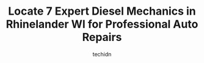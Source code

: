 ---
layout: ampstory
image: https://images.unsplash.com/photo-1596179570006-e6b11fac059b?ixlib=rb-4.0.3&ixid=MnwxMjA3fDB8MHxwaG90by1wYWdlfHx8fGVufDB8fHx8&auto=format&fit=crop&w=640&h=853&q=80
author: techidn
featured: false
description: Experience the excellence of automotive service by visiting the 7 best Diesel Mechanic in Rhinelander WI, USA. With their expertise, attention to detail, and commitment to customer satisfact
title: Locate 7 Expert Diesel Mechanics in Rhinelander WI for Professional Auto Repairs
cover:
   title: Locate 7 Expert Diesel Mechanics in Rhinelander WI for Professional Auto Repairs
   subtitle: Rickpate
   background: https://images.unsplash.com/photo-1596179570006-e6b11fac059b?ixlib=rb-4.0.3&ixid=MnwxMjA3fDB8MHxwaG90by1wYWdlfHx8fGVufDB8fHx8&auto=format&fit=crop&w=640&h=853&q=80

pages: 
 - layout: thirds
   top: <h1>#1 Eastside Automotive, LLC</h1>
   bottom: "<p>I use this shop for both of our family cars, and its phenomenal. They have always treated me with respect, explaining each repair and whether its crucial or can be repa</p>"
   background: https://www.knot35.com/toplist/wp-content/uploads/2023/06/best-diesel-mechanic-1-in-rhinelander-wi-1685836735.jpeg
   backgroundblur: true
 - layout: thirds
   top: <h1>#2 Northwoods Auto Techs</h1>
   bottom: "<p>5 E Monico St, Rhinelander, WI 54501, United States</p>"
   background: https://www.knot35.com/toplist/wp-content/uploads/2023/06/best-diesel-mechanic-2-in-rhinelander-wi-1685836735.jpeg
   cta:
      link: https://www.knot35.com/toplist/locate-7-expert-diesel-mechanics-in-rhinelander-wi-for-professional-auto-repairs/
      text: Locate 7 Expert Diesel Mechanics in Rhinelander WI for Professional Auto Repairs
 - layout: thirds
   top: <h1>#3 AutoGear</h1>
   bottom: "<p>1911 N Stevens St, Rhinelander, WI 54501, United States</p>"
   background: https://www.knot35.com/toplist/wp-content/uploads/2023/06/best-diesel-mechanic-3-in-rhinelander-wi-1685836736.png
   cta:
      link: https://www.knot35.com/toplist/locate-7-expert-diesel-mechanics-in-rhinelander-wi-for-professional-auto-repairs/
      text: Locate 7 Expert Diesel Mechanics in Rhinelander WI for Professional Auto Repairs
 - layout: thirds
   top: <h1>#4 Blains Farm & Fleet Tires and Auto Service Center - Rhinelander, WI</h1>
   bottom: "<p>1601 E Timber Dr, Rhinelander, WI 54501, United States</p>"
   background: https://images.unsplash.com/photo-1632260260864-caf7fde5ec36?ixlib=rb-4.0.3&ixid=MnwxMjA3fDB8MHxwaG90by1wYWdlfHx8fGVufDB8fHx8&auto=format&fit=crop&w=640&h=853&q=80
   cta:
      link: https://www.knot35.com/toplist/locate-7-expert-diesel-mechanics-in-rhinelander-wi-for-professional-auto-repairs/
      text: Locate 7 Expert Diesel Mechanics in Rhinelander WI for Professional Auto Repairs
 - layout: thirds
   top: <h1>#5 Todds Automotive</h1>
   bottom: "<p>3846 Country Dr, Rhinelander, WI 54501, United States</p>"
   background: https://images.unsplash.com/photo-1496096265110-f83ad7f96608?ixlib=rb-4.0.3&ixid=MnwxMjA3fDB8MHxwaG90by1wYWdlfHx8fGVufDB8fHx8&auto=format&fit=crop&w=640&h=853&q=80
   cta:
      link: https://www.knot35.com/toplist/locate-7-expert-diesel-mechanics-in-rhinelander-wi-for-professional-auto-repairs/
      text: Locate 7 Expert Diesel Mechanics in Rhinelander WI for Professional Auto Repairs
 - layout: thirds
   top: <h1>#6 D & J Auto Truck and Equipment Repair Inc</h1>
   bottom: "<p>1874 N Stevens St, Rhinelander, WI 54501, United States</p>"
   background: https://images.unsplash.com/photo-1524169358666-79f22534bc6e?ixlib=rb-4.0.3&ixid=MnwxMjA3fDB8MHxwaG90by1wYWdlfHx8fGVufDB8fHx8&auto=format&fit=crop&w=640&h=853&q=80
   cta:
      link: https://www.knot35.com/toplist/locate-7-expert-diesel-mechanics-in-rhinelander-wi-for-professional-auto-repairs/
      text: Locate 7 Expert Diesel Mechanics in Rhinelander WI for Professional Auto Repairs
 - layout: thirds
   top: <h1>#7 Professional Automotive</h1>
   bottom: "<p>1927 Apache Ln, Rhinelander, WI 54501, United States</p>"
   background: https://images.unsplash.com/photo-1489694553447-4c9339da310d?ixlib=rb-4.0.3&ixid=MnwxMjA3fDB8MHxwaG90by1wYWdlfHx8fGVufDB8fHx8&auto=format&fit=crop&w=640&h=853&q=80
   cta:
      link: https://www.knot35.com/toplist/locate-7-expert-diesel-mechanics-in-rhinelander-wi-for-professional-auto-repairs/
      text: Locate 7 Expert Diesel Mechanics in Rhinelander WI for Professional Auto Repairs
 - layout: thirds
   middle: Continue reading...
   background: https://images.unsplash.com/photo-1602536052359-ef94c21c5948?ixlib=rb-4.0.3&ixid=MnwxMjA3fDB8MHxwaG90by1wYWdlfHx8fGVufDB8fHx8&auto=format&fit=crop&w=640&h=853&q=80
   cta:
      link: https://www.knot35.com/toplist/locate-7-expert-diesel-mechanics-in-rhinelander-wi-for-professional-auto-repairs/
      text: Locate 7 Expert Diesel Mechanics in Rhinelander WI for Professional Auto Repairs
      
---